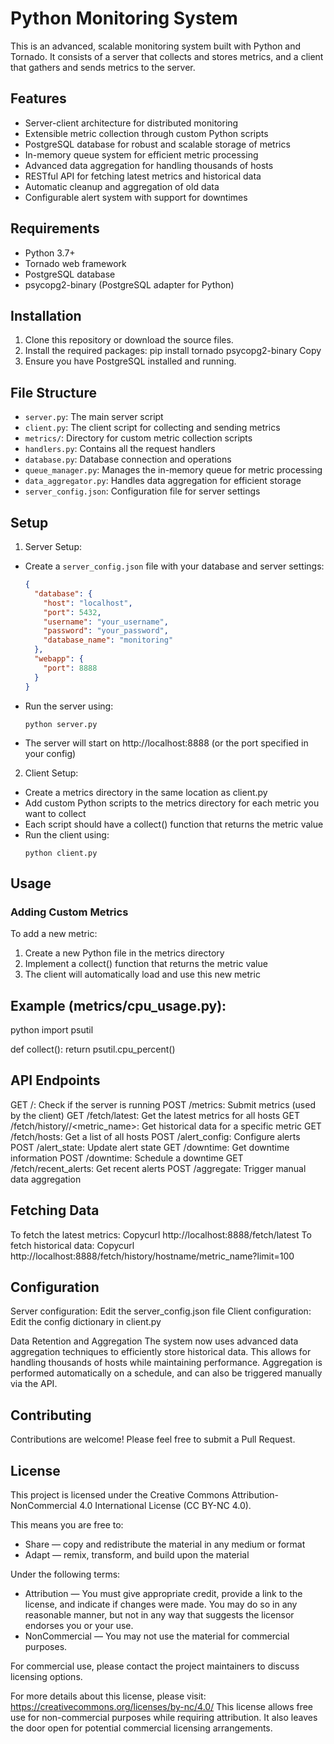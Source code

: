 # Python Monitoring System

This is an advanced, scalable monitoring system built with Python and Tornado. It consists of a server that collects and stores metrics, and a client that gathers and sends metrics to the server.

## Features

- Server-client architecture for distributed monitoring
- Extensible metric collection through custom Python scripts
- PostgreSQL database for robust and scalable storage of metrics
- In-memory queue system for efficient metric processing
- Advanced data aggregation for handling thousands of hosts
- RESTful API for fetching latest metrics and historical data
- Automatic cleanup and aggregation of old data
- Configurable alert system with support for downtimes

## Requirements

- Python 3.7+
- Tornado web framework
- PostgreSQL database
- psycopg2-binary (PostgreSQL adapter for Python)

## Installation

1. Clone this repository or download the source files.
2. Install the required packages:
pip install tornado psycopg2-binary
Copy
3. Ensure you have PostgreSQL installed and running.

## File Structure

- `server.py`: The main server script
- `client.py`: The client script for collecting and sending metrics
- `metrics/`: Directory for custom metric collection scripts
- `handlers.py`: Contains all the request handlers
- `database.py`: Database connection and operations
- `queue_manager.py`: Manages the in-memory queue for metric processing
- `data_aggregator.py`: Handles data aggregation for efficient storage
- `server_config.json`: Configuration file for server settings

## Setup

1. Server Setup:
- Create a `server_config.json` file with your database and server settings:
  ```json
  {
    "database": {
      "host": "localhost",
      "port": 5432,
      "username": "your_username",
      "password": "your_password",
      "database_name": "monitoring"
    },
    "webapp": {
      "port": 8888
    }
  }
  ```
- Run the server using:
  ```
  python server.py
  ```
- The server will start on http://localhost:8888 (or the port specified in your config)

2. Client Setup:
- Create a metrics directory in the same location as client.py
- Add custom Python scripts to the metrics directory for each metric you want to collect
- Each script should have a collect() function that returns the metric value
- Run the client using:
  ```
  python client.py
  ```

## Usage

### Adding Custom Metrics

To add a new metric:
1. Create a new Python file in the metrics directory
2. Implement a collect() function that returns the metric value
3. The client will automatically load and use this new metric

## Example (metrics/cpu_usage.py):

python
import psutil

def collect():
 return psutil.cpu_percent()

## API Endpoints

GET /: Check if the server is running
POST /metrics: Submit metrics (used by the client)
GET /fetch/latest: Get the latest metrics for all hosts
GET /fetch/history/<hostname>/<metric_name>: Get historical data for a specific metric
GET /fetch/hosts: Get a list of all hosts
POST /alert_config: Configure alerts
POST /alert_state: Update alert state
GET /downtime: Get downtime information
POST /downtime: Schedule a downtime
GET /fetch/recent_alerts: Get recent alerts
POST /aggregate: Trigger manual data aggregation

## Fetching Data
To fetch the latest metrics:
Copycurl http://localhost:8888/fetch/latest
To fetch historical data:
Copycurl http://localhost:8888/fetch/history/hostname/metric_name?limit=100

## Configuration

Server configuration: Edit the server_config.json file
Client configuration: Edit the config dictionary in client.py

Data Retention and Aggregation
The system now uses advanced data aggregation techniques to efficiently store historical data. This allows for handling thousands of hosts while maintaining performance. Aggregation is performed automatically on a schedule, and can also be triggered manually via the API.

## Contributing
Contributions are welcome! Please feel free to submit a Pull Request.

## License

This project is licensed under the Creative Commons Attribution-NonCommercial 4.0 International License (CC BY-NC 4.0).

This means you are free to:

- Share — copy and redistribute the material in any medium or format
- Adapt — remix, transform, and build upon the material

Under the following terms:

- Attribution — You must give appropriate credit, provide a link to the license, and indicate if changes were made. You may do so in any reasonable manner, but not in any way that suggests the licensor endorses you or your use.
- NonCommercial — You may not use the material for commercial purposes.

For commercial use, please contact the project maintainers to discuss licensing options.

For more details about this license, please visit:
https://creativecommons.org/licenses/by-nc/4.0/
This license allows free use for non-commercial purposes while requiring attribution. It also leaves the door open for potential commercial licensing arrangements.